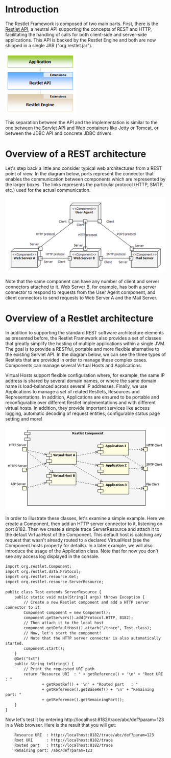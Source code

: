 # Introduction

The Restlet Framework is composed of two main parts. First, there is the
[Restlet API](guide:///core/overview "Part II - Core Restlet"),
a neutral API supporting the concepts of REST and HTTP, facilitating the
handling of calls for both client-side and server-side applications.
This API is backed by the Restlet Engine and both are now shipped in a
single JAR ("org.restlet.jar").

![](images/tutorial01.png)

This separation between the API and the implementation is similar to the
one between the Servlet API and Web containers like Jetty or Tomcat, or
between the JDBC API and concrete JDBC drivers.

# Overview of a REST architecture

Let's step back a little and consider typical web architectures from a
REST point of view. In the diagram below, ports represent the connector
that enables the communication between components which are represented
by the larger boxes. The links represents the particular protocol (HTTP,
SMTP, etc.) used for the actual communication.

![](images/tutorial04.png)

Note that the same component can have any number of client and server
connectors attached to it. Web Server B, for example, has both a server
connector to respond to requests from the User Agent component, and
client connectors to send requests to Web Server A and the Mail Server.

# Overview of a Restlet architecture

In addition to supporting the standard REST software architecture
elements as presented before, the Restlet Framework also provides a set
of classes that greatly simplify the hosting of multiple applications
within a single JVM. The goal is to provide a RESTful, portable and more
flexible alternative to the existing Servlet API. In the diagram below,
we can see the three types of Restlets that are provided in order to
manage these complex cases. Components can manage several Virtual Hosts
and Applications.

Virtual Hosts support flexible configuration where, for example, the
same IP address is shared by several domain names, or where the same
domain name is load-balanced across several IP addresses. Finally, we
use Applications to manage a set of related Restlets, Resources and
Representations. In addition, Applications are ensured to be portable
and reconfigurable over different Restlet implementations and with
different virtual hosts. In addition, they provide important services
like access logging, automatic decoding of request entities,
configurable status page setting and more!

![](images/tutorial05.png)

In order to illustrate these classes, let's examine a simple example.
Here we create a Component, then add an HTTP server connector to it,
listening on port 8182. Then we create a simple trace ServerResource and attach
it to the defaut VirtualHost of the Component. This default host is
catching any request that wasn't already routed to a declared
VirtualHost (see the Component.hosts property for details). In a later
example, we will also introduce the usage of the Application class. Note
that for now you don't see any access log displayed in the console. 

<pre class="language-java"><code class="language-java">import org.restlet.Component;
import org.restlet.data.Protocol;
import org.restlet.resource.Get;
import org.restlet.resource.ServerResource;

public class Test extends ServerResource {
    public static void main(String[] args) throws Exception {
        // Create a new Restlet component and add a HTTP server connector to it
        Component component = new Component();  
        component.getServers().add(Protocol.HTTP, 8182);  
        // Then attach it to the local host
        component.getDefaultHost().attach("/trace", Test.class);  
        // Now, let's start the component!
        // Note that the HTTP server connector is also automatically started.
        component.start();  
    }  
    @Get("txt")
    public String toString() {  
        // Print the requested URI path
        return "Resource URI  : " + getReference() + '\n' + "Root URI      : "
                + getRootRef() + '\n' + "Routed part   : "
                + getReference().getBaseRef() + '\n' + "Remaining part: "
                + getReference().getRemainingPart();  
    }
}
</code></pre>

Now let's test it by entering
http://localhost:8182/trace/abc/def?param=123 in a Web browser. Here is
the result that you will get:

<pre class="language-bash"><code class="language-bash">    Resource URI  : http://localhost:8182/trace/abc/def?param=123
    Root URI      : http://localhost:8182/trace
    Routed part   : http://localhost:8182/trace
    Remaining part: /abc/def?param=123
</code></pre>
